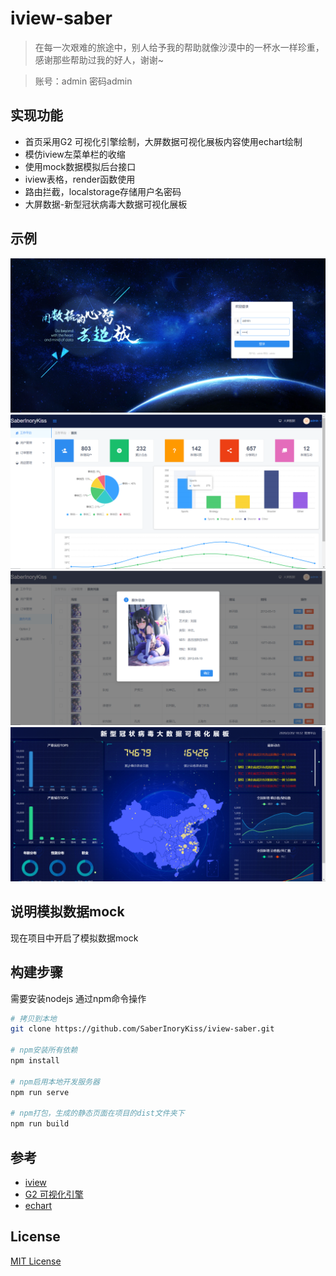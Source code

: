 
# iview-saber

>在每一次艰难的旅途中，别人给予我的帮助就像沙漠中的一杯水一样珍重，感谢那些帮助过我的好人，谢谢~

> 账号：admin 密码admin

## 实现功能

- 首页采用G2 可视化引擎绘制，大屏数据可视化展板内容使用echart绘制
- 模仿iview左菜单栏的收缩
- 使用mock数据模拟后台接口
- iview表格，render函数使用
- 路由拦截，localstorage存储用户名密码
- 大屏数据-新型冠状病毒大数据可视化展板

## 示例

![image](https://github.com/SaberInoryKiss/iview-saber/blob/master/src/assets/screenShots/1.jpg)
![image](https://github.com/SaberInoryKiss/iview-saber/blob/master/src/assets/screenShots/2.jpg)
![image](https://github.com/SaberInoryKiss/iview-saber/blob/master/src/assets/screenShots/3.jpg)
![image](https://github.com/SaberInoryKiss/iview-saber/blob/master/src/assets/screenShots/4.jpg)

## 说明模拟数据mock

现在项目中开启了模拟数据mock

## 构建步骤

需要安装nodejs 通过npm命令操作

``` bash
# 拷贝到本地
git clone https://github.com/SaberInoryKiss/iview-saber.git

# npm安装所有依赖
npm install  

# npm启用本地开发服务器
npm run serve  

# npm打包，生成的静态页面在项目的dist文件夹下
npm run build  
```

## 参考

- [iview](http://v1.iviewui.com/)
- [G2 可视化引擎](https://antv-g2.gitee.io/zh/)
- [echart](https://www.echartsjs.com/zh/index.html)

## License

[MIT License](https://github.com/SaberInoryKiss/iview-saber/blob/master/LICENSE)

